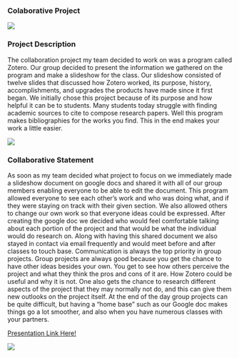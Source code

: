 ### Colaborative Project 


  <section> 
  <img src="http://s3.amazonaws.com/libapps/accounts/49814/images/citation_zotero.png"/>
  </section>
  
  
  ### Project Description

  
  The collaboration project my team decided to work on was a program called Zotero. Our group decided to present the information we gathered on the program and make a slideshow for the class. Our slideshow consisted of twelve slides that discussed how Zotero worked, its purpose, history, accomplishments, and upgrades the products have made since it first began. We initially chose this project because of its purpose and how helpful it can be to students. Many students today struggle with finding academic sources to cite to compose research papers. Well this program makes bibliographies for the works you find. This in the end makes your work a little easier. 

<section> 
  <img src="http://www.alisonsinclair.ca/wp-content/uploads/2010/01/zotero_screenshot.png"/>
  </section>
  
### Collaborative Statement
  
  As soon as my team decided what project to focus on we immediately made a slideshow document on google docs and shared it with all of our group members enabling everyone to be able to edit the document. This program allowed everyone to see each other’s work and who was doing what, and if they were staying on track with their given section. We also allowed others to change our own work so that everyone ideas could be expressed. After creating the google doc we decided who would feel comfortable talking about each portion of the project and that would be what the individual would do research on. Along with having this shared document we also stayed in contact via email frequently and would meet before and after classes to touch base. Communication is always the top priority in group projects. Group projects are always good because you get the chance to have other ideas besides your own. You get to see how others perceive the project and what they think the pros and cons of it are. How Zotero could be useful and why it is not. One also gets the chance to research different aspects of the project that they may normally not do, and this can give them new outlooks on the project itself.  At the end of the day group projects can be quite difficult, but having a “home base” such as our Google doc makes things go a lot smoother, and also when you have numerous classes with your partners. 
  
[Presentation Link Here!](https://docs.google.com/presentation/d/1Z-M8gMynYm9DZofM4ce5HKIhaN5JDuUgsERkbBX2cfM/edit?usp=sharing)

<section> 
  <img src="http://www.alisonsinclair.ca/wp-content/uploads/2010/01/zotero_screenshot.png"/>
  </section>
  
